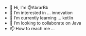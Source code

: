 - 👋 Hi, I’m @AbrarBb
- 👀 I’m interested in ... innovation
- 🌱 I’m currently learning ... kotlin
- 💞️ I’m looking to collaborate on Java
- 📫 How to reach me ... 

<!---
AbrarBb/AbrarBb is a ✨ special ✨ repository because its `README.md` (this file) appears on your GitHub profile.
You can click the Preview link to take a look at your changes.
--->

